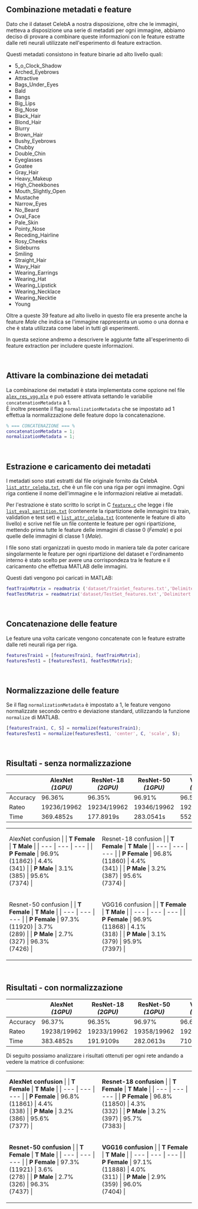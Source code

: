 ## Combinazione metadati e feature
Dato che il dataset CelebA a nostra disposizione, oltre che le immagini, metteva a disposizione una serie di metadati per ogni immagine, abbiamo deciso di provare a combinare queste informazioni con le feature estratte dalle reti neurali utilizzate nell'esperimento di feature extraction.

Questi metadati consistono in feature binarie ad alto livello quali:
- 5_o_Clock_Shadow
- Arched_Eyebrows
- Attractive
- Bags_Under_Eyes
- Bald
- Bangs 
- Big_Lips 
- Big_Nose 
- Black_Hair 
- Blond_Hair 
- Blurry 
- Brown_Hair 
- Bushy_Eyebrows 
- Chubby 
- Double_Chin 
- Eyeglasses 
- Goatee 
- Gray_Hair 
- Heavy_Makeup 
- High_Cheekbones 
- Mouth_Slightly_Open
- Mustache
- Narrow_Eyes
- No_Beard 
- Oval_Face 
- Pale_Skin 
- Pointy_Nose 
- Receding_Hairline 
- Rosy_Cheeks 
- Sideburns 
- Smiling 
- Straight_Hair 
- Wavy_Hair 
- Wearing_Earrings 
- Wearing_Hat 
- Wearing_Lipstick 
- Wearing_Necklace 
- Wearing_Necktie 
- Young

Oltre a queste 39 feature ad alto livello in questo file era presente anche la feature *Male* che indica se l'immagine rappresenta un uomo o una donna e che è stata utilizzata come label in tutti gli esperimenti.

In questa sezione andremo a descrivere le aggiunte fatte all'esperimento di feature extraction per includere queste informazioni.

<br>

## **Attivare la combinazione dei metadati**
La combinazione dei metadati è stata implementata come opzione nel file [`alex_res_vgg.mlx`](../alex_res_vgg.mlx) e può essere attivata settando le variabilie `concatenationMetadata` a 1.  
È inoltre presente il flag `normalizationMetadata` che se impostato ad 1 effettua la normalizzazione delle feature dopo la concatenazione.

```MATLAB
% === CONCATENAZIONE === %
concatenationMetadata = 1;
normalizationMetadata = 1;
```

<br>

## **Estrazione e caricamento dei metadati**
I metadati sono stati estratti dal file originale fornito da CelebA [`list_attr_celeba.txt`](../metadata/list_attr_celeba.txt), che è un file con una riga per ogni immagine. Ogni riga contiene il nome dell'immagine e le informazioni relative ai metadati.  

Per l'estrazione è stato scritto lo script in C [`feature.c`](../feature.c) che legge i file [`list_eval_partition.txt`](../metadata/list_eval_partition.txt) (contenente la ripartizione delle immagini tra train, validation e test set) e [`list_attr_celeba.txt`](../metadata/list_attr_celeba.txt) (contenente le feature di alto livello) e scrive nel file un file contente le feature per ogni ripartizione, mettendo prima tutte le feature delle immagini di classe 0 (*Female*) e poi quelle delle immagini di classe 1 (*Male*).

I file sono stati organizzati in questo modo in maniera tale da poter caricare singolarmente le feature per ogni ripartizione del dataset e l'ordinamento interno è stato scelto per avere una corrispondeza tra le feature e il caricamento che effettua MATLAB delle immagini.

Questi dati vengono poi caricati in MATLAB:

```MATLAB
featTrainMatrix = readmatrix ('dataset/TrainSet_features.txt','Delimiter', ' ');
featTestMatrix = readmatrix('dataset/TestSet_features.txt','Delimitert', ' ');
```

<br>

## **Concatenazione delle feature**
Le feature una volta caricate vengono concatenate con le feature estratte dalle reti neurali riga per riga.

```MATLAB
featuresTrain1 = [featuresTrain1, featTrainMatrix];
featuresTest1 = [featuresTest1, featTestMatrix];
```

<br>

## **Normalizzazione delle feature**
Se il flag `normalizationMetadata` è impostato a 1, le feature vengono normalizzate secondo centro e deviazione standard, utilizzando la funzione `normalize` di MATLAB.

```MATLAB
[featuresTrain1, C, S] = normalize(featuresTrain1);
featuresTest1 = normalize(featuresTest1, 'center', C, 'scale', S);
```

<br>

## **Risultati - senza normalizzazione**

|          | AlexNet *(1GPU)*  | ResNet-18 *(2GPU)* | ResNet-50 *(1GPU)*  | VGG16 *(1GPU)* |
| -------  | --------------- | ---------------- | ----------------- | ------------ |
| Accuracy | 96.36%          | 96.35%           | 96.91%            | 96.51%       |
| Rateo    | 19236/19962     | 19234/19962      | 19346/19962       | 19265/19962  |
| Time     | 369.4852s       | 177.8919s        | 283.0541s         | 552.8084s    |

<table>

<tr><td>

AlexNet confusion
|               | **T Female**          |  **T Male**           |
| ---           | ---                   | ---                   |
| **P Female**  |  96.9% <br> (11862)   |  4.4% <br> (341)      |
| **P Male**    |  3.1% <br> (385)      |  95.6% <br> (7374)    |

</td><td>

Resnet-18 confusion 
|               | **T Female**          |  **T Male**           |
| ---           | ---                   | ---                   |
| **P Female**  |  96.8% <br> (11860)   |  4.4% <br> (341)      |
| **P Male**    |  3.2% <br> (387)      |  95.6% <br> (7374)    |

</td></tr>
<tr><td>

Resnet-50 confusion 
|               | **T Female**          |  **T Male**           |
| ---           | ---                   | ---                   |
| **P Female**  |  97.3% <br> (11920)   |  3.7% <br> (289)      |
| **P Male**    |  2.7% <br> (327)      |  96.3% <br> (7426)    |

</td><td>

VGG16 confusion 
|               | **T Female**          |  **T Male**           |
| ---           | ---                   | ---                   |
| **P Female**  |  96.9% <br> (11868)   |  4.1% <br> (318)      |
| **P Male**    |  3.1% <br> (379)      |  95.9% <br> (7397)    |

</td></tr>

</table>

<br>

## **Risultati - con normalizzazione**

|          | AlexNet *(1GPU)*  | ResNet-18 *(2GPU)* | ResNet-50 *(1GPU)*  | VGG16 *(1GPU)* |
| -------  | --------------- | ---------------- | ----------------- | ------------ |
| Accuracy | 96.37%          | 96.35%           | 96.97%            | 96.64%       |
| Rateo    | 19238/19962     | 19233/19962      | 19358/19962       | 19292/19962  |
| Time     | 383.4852s       | 191.9109s        | 282.0613s         | 710.436s     |

Di seguito possiamo analizzare i risultati ottenuti per ogni rete andando a vedere la matrice di confusione:

<table>

<tr><td>

**AlexNet confusion**
|               | **T Female**          |  **T Male**           |
| ---           | ---                   | ---                   |
| **P Female**  |  96.8% <br> (11861)   |  4.4% <br> (338)      |
| **P Male**    |  3.2% <br> (386)      |  95.6% <br> (7377)    |

</td><td>

**Resnet-18 confusion**
|               | **T Female**          |  **T Male**           |
| ---           | ---                   | ---                   |
| **P Female**  |  96.8% <br> (11850)   |  4.3% <br> (332)      |
| **P Male**    |  3.2% <br> (397)      |  95.7% <br> (7383)    |

</td></tr>
<tr><td>

**Resnet-50 confusion**
|               | **T Female**          |  **T Male**           |
| ---           | ---                   | ---                   |
| **P Female**  |  97.3% <br> (11921)   |  3.6% <br> (278)      |
| **P Male**    |  2.7% <br> (326)      |  96.3% <br> (7437)    |

</td><td>

**VGG16 confusion**
|               |  **T Female**         |  **T Male**           |
| ---           |  ---                  | ---                   |
| **P Female**  | 97.1% <br> (11888)    |  4.0% <br> (311)      |
| **P Male**    | 2.9% <br> (359)       |  96.0% <br> (7404)    |

</td></tr>

</table>